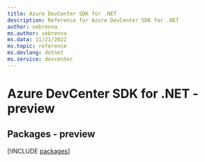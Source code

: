 ```yaml
---
title: Azure DevCenter SDK for .NET
description: Reference for Azure DevCenter SDK for .NET
author: sebrenna
ms.author: sebrenna
ms.data: 11/21/2022
ms.topic: reference
ms.devlang: dotnet
ms.service: devcenter
---
```

# Azure DevCenter SDK for .NET - preview
## Packages - preview
[!INCLUDE [packages](devcenter-index.md)]